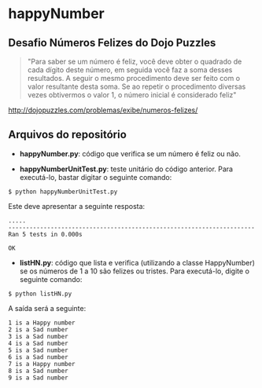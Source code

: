 # happyNumber

## Desafio Números Felizes do Dojo Puzzles

> "Para saber se um número é feliz, você deve obter o quadrado de cada dígito deste número, em seguida você faz a soma desses resultados. A seguir o mesmo procedimento deve ser feito com o valor resultante desta soma. Se ao repetir o procedimento diversas vezes obtivermos o valor 1, o número inicial é considerado feliz"

http://dojopuzzles.com/problemas/exibe/numeros-felizes/

## Arquivos do repositório
- **happyNumber.py**: código que verifica se um número é feliz ou não.

- **happyNumberUnitTest.py**: teste unitário do código anterior. Para executá-lo, bastar digitar o seguinte comando:
```
$ python happyNumberUnitTest.py
```
Este deve apresentar a seguinte resposta: 
```
.....
----------------------------------------------------------------------
Ran 5 tests in 0.000s

OK
```

- **listHN.py**: código que lista e verifica (utilizando a classe HappyNumber) se os números de 1 a 10 são felizes ou tristes. Para executá-lo, digite o seguinte comando:
```
$ python listHN.py 
```
A saída será a seguinte:
```
1 is a Happy number
2 is a Sad number
3 is a Sad number
4 is a Sad number
5 is a Sad number
6 is a Sad number
7 is a Happy number
8 is a Sad number
9 is a Sad number
```
